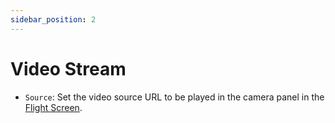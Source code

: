 ```yaml
---
sidebar_position: 2
---
```


# Video Stream

- `Source`: Set the video source URL to be played in the camera panel in the
  [Flight Screen](/launchpad/overview/flight-screen.md).
